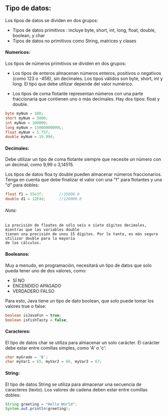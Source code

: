 ## Tipo de datos:

Los tipos de datos se dividen en dos grupos:

- Tipos de datos primitivos : incluye byte, short, int, long, float, double, boolean, y char
- Tipos de datos no primitivos como String, matrices y clases

#### Numericos:
Los tipos de números primitivos se dividen en dos grupos:

- Los tipos de enteros almacenan números enteros, positivos o negativos (como 123 o -456), sin decimales. Los tipos válidos son byte, short, int y long. El tipo que debe utilizar depende del valor numérico.

- Los tipos de coma flotante representan números con una parte fraccionaria que contienen uno o más decimales. Hay dos tipos: float y double.

```java
byte myNum = 100;
short myNum = 5000;
int myNum = 100000;
long myNum = 15000000000L;		
float myNum = 5.75f;
double myNum = 19.99d;
```

#### Decimales:
Debe utilizar un tipo de coma flotante siempre que necesite un número con un decimal, como 9,99 o 3,14515.

Los tipos de datos floa ty double pueden almacenar números fraccionarios. Tenga en cuenta que debe finalizar el valor con una "f" para flotantes y una "d" para dobles:

```java
float f1 = 35e3f;		//35000.0
double d1 = 12E4d;		//120000.0
```

###### Nota:
```ssh
La precisión de floates de sólo seis o siete dígitos decimales, mientras que las variables double 
tienen una precisión de unos 15 dígitos. Por lo tanto, es más seguro utilizar double para la mayoría 
de los cálculos.
```

#### Booleanos:

Muy a menudo, en programación, necesitará un tipo de datos que solo pueda tener uno de dos valores, como:

- SÍ NO
- ENCENDIDO APAGADO
- VERDADERO FALSO

Para esto, Java tiene un tipo de dato boolean, que solo puede tomar los valores true o false:

```java
boolean isJavaFun = true;
boolean isFishTasty = false;
```

#### Caracteres:

El tipo de datos char se utiliza para almacenar un solo carácter. El carácter debe estar entre comillas simples, como 'A' o 'c':

```java
char myGrade = 'B';		
char myVar1 = 65, myVar2 = 66, myVar3 = 67;	
```

#### String:

El tipo de datos String se utiliza para almacenar una secuencia de caracteres (texto). Los valores de cadena deben estar entre comillas dobles:

```java
String greeting = "Hello World";
System.out.println(greeting);
```